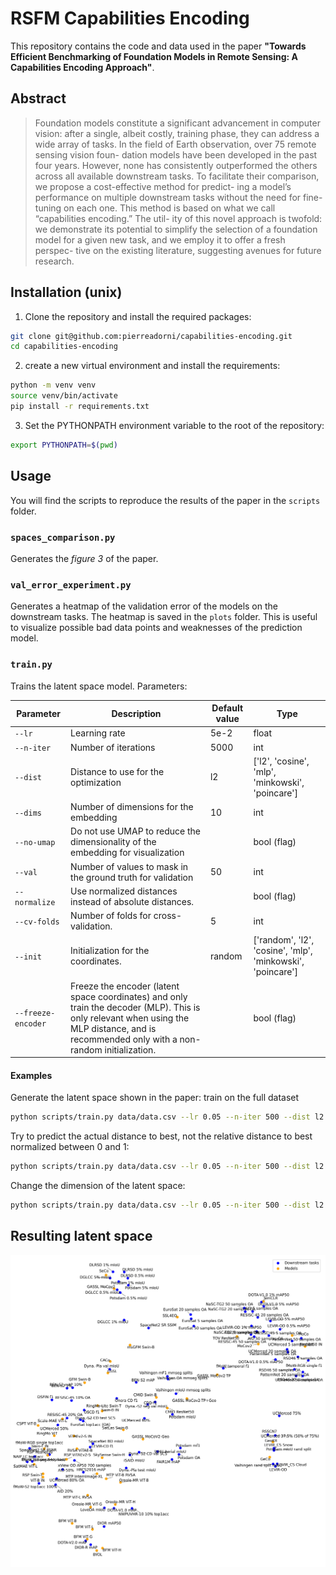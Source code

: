 # RSFM Capabilities Encoding

This repository contains the code and data used in the paper **"Towards Efficient Benchmarking of Foundation Models in Remote Sensing:
A Capabilities Encoding Approach"**.

## Abstract

> Foundation models constitute a significant advancement
in computer vision: after a single, albeit costly, training
phase, they can address a wide array of tasks. In the field
of Earth observation, over 75 remote sensing vision foun-
dation models have been developed in the past four years.
However, none has consistently outperformed the others
across all available downstream tasks. To facilitate their
comparison, we propose a cost-effective method for predict-
ing a model’s performance on multiple downstream tasks
without the need for fine-tuning on each one. This method
is based on what we call “capabilities encoding.” The util-
ity of this novel approach is twofold: we demonstrate its
potential to simplify the selection of a foundation model for
a given new task, and we employ it to offer a fresh perspec-
tive on the existing literature, suggesting avenues for future
research.

## Installation (unix)

1. Clone the repository and install the required packages:
```bash
git clone git@github.com:pierreadorni/capabilities-encoding.git
cd capabilities-encoding
```
2. create a new virtual environment and install the requirements:
```bash
python -m venv venv
source venv/bin/activate
pip install -r requirements.txt
```
3. Set the PYTHONPATH environment variable to the root of the repository:
```bash
export PYTHONPATH=$(pwd)
```

## Usage

You will find the scripts to reproduce the results of the paper in the `scripts` folder.

### `spaces_comparison.py`

Generates the *figure 3* of the paper.

### `val_error_experiment.py`

Generates a heatmap of the validation error of the models on the downstream tasks. The heatmap is saved in the `plots` folder. This is useful to visualize possible bad data points and weaknesses of the prediction model.

### `train.py`

Trains the latent space model. Parameters:

| Parameter        | Description                                                                                                                                                                                                         | Default value | Type                                                                              |
|------------------|---------------------------------------------------------------------------------------------------------------------------------------------------------------------------------------------------------------------|---------------|-----------------------------------------------------------------------------------|
| `--lr`             | Learning rate                                                                                                                                                                                                       | 5e-2          | float                                                                             |
|`--n-iter`         | Number of iterations                                                                                                                                                                                                | 5000          | int                                                                               |
| `--dist`           | Distance to use for the optimization                                                                                                                                                                                | l2            | ['l2', 'cosine', 'mlp', 'minkowski',                        'poincare']           |
| `--dims`           | Number of dimensions for the embedding                                                                                                                                                                              | 10            | int                                                                               |
| `--no-umap`        | Do not use UMAP to reduce the dimensionality of the embedding for visualization                                                                                                                                     |               | bool (flag)                                                                       |
| `--val`            | Number of values to mask in the ground truth for validation                                                                                                                                                         | 50            | int                                                                               |
| `--normalize`      | Use normalized distances instead of absolute distances.                                                                                                                                                             |               | bool (flag)                                                                       |
| `--cv-folds`       | Number of folds for cross-validation.                                                                                                                                                                               | 5             | int                                                                               |
| `--init`           | Initialization for the coordinates.                                                                                                                                                                                 | random        | ['random', 'l2', 'cosine', 'mlp', 'minkowski',                        'poincare'] |
| `--freeze-encoder` | Freeze the encoder (latent space coordinates) and only train the decoder (MLP). This is only relevant when using the                        MLP distance, and is recommended only with a non-random initialization. |               | bool (flag)                                                                       |

#### Examples
Generate the latent space shown in the paper: train on the full dataset
```bash
python scripts/train.py data/data.csv --lr 0.05 --n-iter 500 --dist l2 --dims 5 --val 0 --normalize --cv-folds 1
```

Try to predict the actual distance to best, not the relative distance to best normalized between 0 and 1:
```bash
python scripts/train.py data/data.csv --lr 0.05 --n-iter 500 --dist l2 --dims 5 --val 50 --cv-folds 50
```

Change the dimension of the latent space:
```bash
python scripts/train.py data/data.csv --lr 0.05 --n-iter 500 --dist l2 --dims 2 --val 50 --cv-folds 50 --no-umap
```


## Resulting latent space

<img src="https://raw.githubusercontent.com/pierreadorni/capabilities-encoding/main/plots/result.png" alt="RSFM Logo" />







